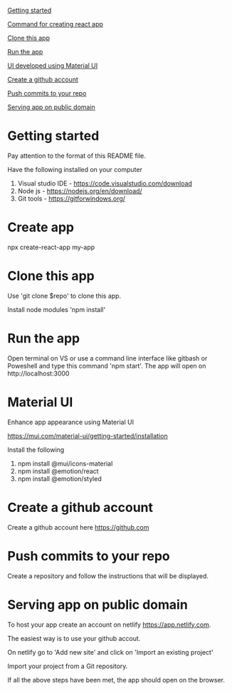 [Getting started](#getting-started)

[Command for creating react app](#create-app)

[Clone this app](#clone-this-app)

[Run the app](#run-the-app)

[UI developed using Material UI](#material-ui)

[Create a github account](#create-a-github-account)

[Push commits to your repo](#push-commits-to-your-repo)

[Serving app on public domain](#serving-app-on-public-domain)

# Getting started

Pay attention to the format of this README file.

Have the following installed on your computer

1. Visual studio IDE - https://code.visualstudio.com/download
2. Node js - https://nodejs.org/en/download/
3. Git tools - https://gitforwindows.org/

# Create app

npx create-react-app my-app

# Clone this app

Use 'git clone $repo' to clone this app.

Install node modules 'npm install'

# Run the app

Open terminal on VS or use a command line interface like gitbash or Poweshell and type this command 'npm start'. The app will open on http://localhost:3000

# Material UI

Enhance app appearance using Material UI

https://mui.com/material-ui/getting-started/installation

Install the following

1. npm install @mui/icons-material
2. npm install @emotion/react
3. npm install @emotion/styled

# Create a github account

Create a github account here https://github.com

# Push commits to your repo

Create a repository and follow the instructions that will be displayed.

# Serving app on public domain

To host your app create an account on netlify https://app.netlify.com.

The easiest way is to use your github accout.

On netlify go to 'Add new site' and click on 'Import an existing project'

Import your project from a Git repository.

If all the above steps have been met, the app should open on the browser.

